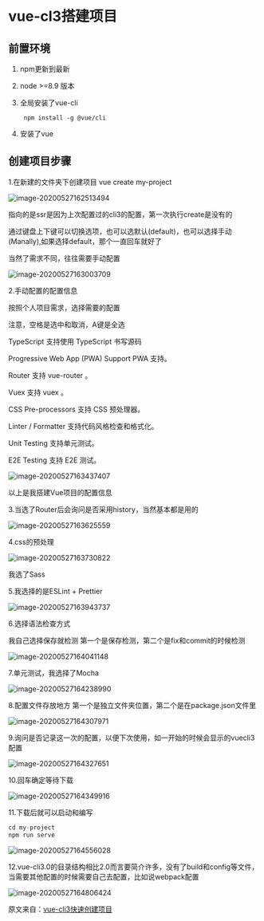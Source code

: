 # vue-cl3搭建项目

## 前置环境

1. npm更新到最新

2. node >=8.9 版本

3. 全局安装了vue-cli

   ```nginx
    npm install -g @vue/cli
   ```

4. 安装了vue



## 创建项目步骤

1.在新建的文件夹下创建项目 vue create my-project

![image-20200527162513494](vue-cl3搭建项目/image-20200527162513494.png)

指向的是ssr是因为上次配置过的cli3的配置，第一次执行create是没有的

通过键盘上下键可以切换选项，也可以选默认(default)，也可以选择手动(Manally),如果选择default，那个一直回车就好了

当然了需求不同，往往需要手动配置

![image-20200527163003709](vue-cl3搭建项目/image-20200527163003709.png)



2.手动配置的配置信息

按照个人项目需求，选择需要的配置

注意，空格是选中和取消，A键是全选

TypeScript 支持使用 TypeScript 书写源码

 Progressive Web App (PWA) Support PWA 支持。

 Router 支持 vue-router 。

Vuex 支持 vuex 。

CSS Pre-processors 支持 CSS 预处理器。

 Linter / Formatter 支持代码风格检查和格式化。

 Unit Testing 支持单元测试。

 E2E Testing 支持 E2E 测试。

![image-20200527163437407](vue-cl3搭建项目/image-20200527163437407.png)

以上是我搭建Vue项目的配置信息



3.当选了Router后会询问是否采用history，当然基本都是用的

![image-20200527163625559](vue-cl3搭建项目/image-20200527163625559.png)



4.css的预处理

![image-20200527163730822](vue-cl3搭建项目/image-20200527163730822.png)

我选了Sass



5.我选择的是ESLint + Prettier

![image-20200527163943737](vue-cl3搭建项目/image-20200527163943737.png)



6.选择语法检查方式

我自己选择保存就检测
第一个是保存检测，第二个是fix和commit的时候检测

![image-20200527164041148](vue-cl3搭建项目/image-20200527164041148.png)



7.单元测试，我选择了Mocha

![image-20200527164238990](vue-cl3搭建项目/image-20200527164238990.png)



8.配置文件存放地方
第一个是独立文件夹位置，第二个是在package.json文件里

![image-20200527164307971](vue-cl3搭建项目/image-20200527164307971.png)

9.询问是否记录这一次的配置，以便下次使用，如一开始的时候会显示的vuecli3配置

![image-20200527164327651](vue-cl3搭建项目/image-20200527164327651.png)

10.回车确定等待下载

![image-20200527164349916](vue-cl3搭建项目/image-20200527164349916.png)



11.下载后就可以启动和编写

```javascript
cd my-project
npm run serve
```

![image-20200527164556028](vue-cl3搭建项目/image-20200527164556028.png)



12.vue-cli3.0的目录结构相比2.0而言要简介许多，没有了build和config等文件，当需要其他配置的时候需要自己去配置，比如说webpack配置

![image-20200527164806424](vue-cl3搭建项目/image-20200527164806424.png)



原文来自：[vue-cli3快速创建项目](https://www.jianshu.com/p/5e13bc2eb97c)
